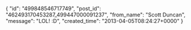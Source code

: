  {
   "id": "499848546717749",
   "post_id": "462493170453287_499447000091237",
   "from_name": "Scott Duncan",
   "message": "LOL! :D",
   "created_time": "2013-04-05T08:24:27+0000"
 }
